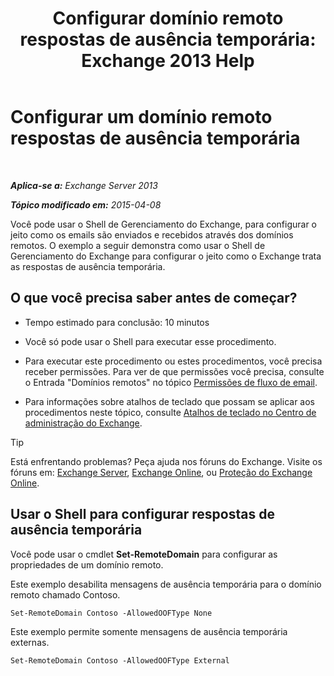 ﻿---
title: 'Configurar domínio remoto respostas de ausência temporária: Exchange 2013 Help'
TOCTitle: Configurar um domínio remoto respostas de ausência temporária
ms:assetid: 0c1e56be-7a29-4294-9762-600f9f788741
ms:mtpsurl: https://technet.microsoft.com/pt-br/library/JJ657713(v=EXCHG.150)
ms:contentKeyID: 50484931
ms.date: 05/22/2018
mtps_version: v=EXCHG.150
ms.translationtype: MT
---

# Configurar um domínio remoto respostas de ausência temporária

 

_**Aplica-se a:** Exchange Server 2013_

_**Tópico modificado em:** 2015-04-08_

Você pode usar o Shell de Gerenciamento do Exchange, para configurar o jeito como os emails são enviados e recebidos através dos domínios remotos. O exemplo a seguir demonstra como usar o Shell de Gerenciamento do Exchange para configurar o jeito como o Exchange trata as respostas de ausência temporária.

## O que você precisa saber antes de começar?

  - Tempo estimado para conclusão: 10 minutos

  - Você só pode usar o Shell para executar esse procedimento.

  - Para executar este procedimento ou estes procedimentos, você precisa receber permissões. Para ver de que permissões você precisa, consulte o Entrada "Domínios remotos" no tópico [Permissões de fluxo de email](mail-flow-permissions-exchange-2013-help.md).

  - Para informações sobre atalhos de teclado que possam se aplicar aos procedimentos neste tópico, consulte [Atalhos de teclado no Centro de administração do Exchange](keyboard-shortcuts-in-the-exchange-admin-center-exchange-online-protection-help.md).


> [!TIP]
> Está enfrentando problemas? Peça ajuda nos fóruns do Exchange. Visite os fóruns em: <A href="https://go.microsoft.com/fwlink/p/?linkid=60612">Exchange Server</A>, <A href="https://go.microsoft.com/fwlink/p/?linkid=267542">Exchange Online</A>, ou <A href="https://go.microsoft.com/fwlink/p/?linkid=285351">Proteção do Exchange Online</A>.



## Usar o Shell para configurar respostas de ausência temporária

Você pode usar o cmdlet **Set-RemoteDomain** para configurar as propriedades de um domínio remoto.

Este exemplo desabilita mensagens de ausência temporária para o domínio remoto chamado Contoso.

    Set-RemoteDomain Contoso -AllowedOOFType None

Este exemplo permite somente mensagens de ausência temporária externas.

    Set-RemoteDomain Contoso -AllowedOOFType External


